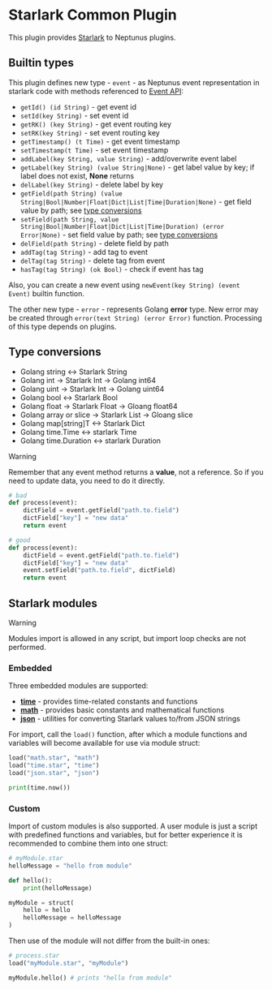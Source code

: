 # Starlark Common Plugin

This plugin provides [Starlark](https://github.com/google/starlark-go/blob/master/doc/spec.md) to Neptunus plugins.

## Builtin types

This plugin defines new type - `event` - as Neptunus event representation in starlark code with methods referenced to [Event API](../../../docs/DATA_MODEL.md):
 - `getId() (id String)` - get event id
 - `setId(key String)` - set event id
 - `getRK() (key String)` - get event routing key
 - `setRK(key String)` - set event routing key
 - `getTimestamp() (t Time)` - get event timestamp
 - `setTimestamp(t Time)` - set event timestamp
 - `addLabel(key String, value String)` - add/overwrite event label
 - `getLabel(key String) (value String|None)` - get label value by key; if label does not exist, **None** returns
 - `delLabel(key String)` - delete label by key
 - `getField(path String) (value String|Bool|Number|Float|Dict|List|Time|Duration|None)` - get field value by path; see [type conversions](../../common/starlark/README.md#type-conversions)
 - `setField(path String, value String|Bool|Number|Float|Dict|List|Time|Duration) (error Error|None)` - set field value by path; see [type conversions](../../common/starlark/README.md#type-conversions)
 - `delField(path String)` - delete field by path
 - `addTag(tag String)` - add tag to event
 - `delTag(tag String)` - delete tag from event
 - `hasTag(tag String) (ok Bool)` - check if event has tag

Also, you can create a new event using `newEvent(key String) (event Event)` builtin function.

The other new type - `error` - represents Golang **error** type. New error may be created through `error(text String) (error Error)` function. Processing of this type depends on plugins.

## Type conversions
 - Golang string <-> Starlark String
 - Golang int -> Starlark Int -> Golang int64
 - Golang uint -> Starlark Int -> Golang uint64
 - Golang bool <-> Starlark Bool
 - Golang float -> Starlark Float -> Gloang float64
 - Golang array or slice -> Starlark List -> Gloang slice
 - Golang map[string]T <-> Starlark Dict
 - Golang time.Time <-> starlark Time
 - Golang time.Duration <-> starlark Duration

> [!WARNING]  
> Remember that any event method returns a **value**, not a reference. So if you need to update data, you need to do it directly.

```python
# bad
def process(event):
    dictField = event.getField("path.to.field")
    dictField["key"] = "new data"
    return event

# good
def process(event):
    dictField = event.getField("path.to.field")
    dictField["key"] = "new data"
    event.setField("path.to.field", dictField)
    return event

```

## Starlark modules

> [!WARNING]   
> Modules import is allowed in any script, but import loop checks are not performed.

### Embedded

Three embedded modules are supported:
 - **[time](https://pkg.go.dev/go.starlark.net/lib/time)** - provides time-related constants and functions
 - **[math](https://pkg.go.dev/go.starlark.net/lib/math)** - provides basic constants and mathematical functions
 - **[json](https://pkg.go.dev/go.starlark.net/lib/json)** - utilities for converting Starlark values to/from JSON strings

For import, call the `load()` function, after which a module functions and variables will become available for use via module struct:
```python
load("math.star", "math")
load("time.star", "time")
load("json.star", "json")

print(time.now())
```

### Custom

Import of custom modules is also supported. A user module is just a script with predefined functions and variables, but for better experience it is recommended to combine them into one struct:
```python
# myModule.star
helloMessage = "hello from module"

def hello():
    print(helloMessage)

myModule = struct(
    hello = hello
    helloMessage = helloMessage
)
```

Then use of the module will not differ from the built-in ones:
```python
# process.star
load("myModule.star", "myModule")

myModule.hello() # prints "hello from module"
```
